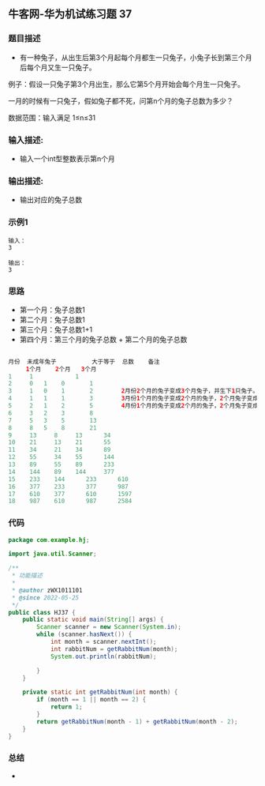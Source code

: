 ## 牛客网-华为机试练习题 37

### 题目描述

*  有一种兔子，从出生后第3个月起每个月都生一只兔子，小兔子长到第三个月后每个月又生一只兔子。

例子：假设一只兔子第3个月出生，那么它第5个月开始会每个月生一只兔子。

一月的时候有一只兔子，假如兔子都不死，问第n个月的兔子总数为多少？

数据范围：输入满足 1≤n≤31

### 输入描述:

+  输入一个int型整数表示第n个月

### 输出描述:

*  输出对应的兔子总数

### 示例1

```
输入：
3

输出：
3
```
### 思路
*   第一个月：兔子总数1
*   第二个月：兔子总数1
*   第三个月：兔子总数1+1
*   第四个月：第三个月的兔子总数 + 第二个月的兔子总数
```java
	
月份  未成年兔子          大于等于  总数	   备注
	 1个月    2个月   3个月	 	
1	  1	  	   	   1	   
2	  0	  1	   0	   1	       
3	  1	  0	   1	   2	    2月份2个月的兔子变成3个月兔子，并生下1只兔子。兔龄1个月   
4	  1	  1	   1	   3	    3月份1个月的兔子变成2个月的兔子，2个月兔子变成3个月兔子兔子（0个2个月的兔子），原来3个月的老兔子又生下一个小兔子。兔龄1个月。 
5	  2	  1	   2	   5	    4月份1个月的兔子变成2个月的兔子，2个月兔子变成3个月兔子兔子，并生下一只小兔子，原来3个月的老兔子又生下一个小兔子。兔龄1个月。 
6	  3	  2	   3	   8	   
7	  5	  3	   5	   13	   
8	  8	  5	   8	   21	   
9	  13	 8	   13	   34	   
10	  21	 13	   21	   55	   
11	  34	 21	   34	   89	   
12	  55	 34	   55	   144	   
13	  89	 55	   89	   233	   
14	  144	 89	   144	   377	   
15	  233	 144	  233	   610	   
16	  377	 233	  377	   987	   
17	  610	 377	  610	   1597	   
18	  987	 610	  987	   2584	   

```


### 代码
```Java
package com.example.hj;

import java.util.Scanner;

/**
 * 功能描述
 *
 * @author zWX1011101
 * @since 2022-05-25
 */
public class HJ37 {
    public static void main(String[] args) {
        Scanner scanner = new Scanner(System.in);
        while (scanner.hasNext()) {
            int month = scanner.nextInt();
            int rabbitNum = getRabbitNum(month);
            System.out.println(rabbitNum);

        }
    }

    private static int getRabbitNum(int month) {
        if (month == 1 || month == 2) {
            return 1;
        }
        return getRabbitNum(month - 1) + getRabbitNum(month - 2);
    }
}


```
### 总结
*   
